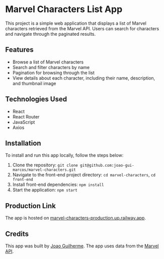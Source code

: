 # Marvel Characters List App

This project is a simple web application that displays a list of Marvel characters retrieved from the Marvel API. Users can search for characters and navigate through the paginated results.

## Features

- Browse a list of Marvel characters
- Search and filter characters by name
- Pagination for browsing through the list
- View details about each character, including their name, description, and thumbnail image

## Technologies Used

  * React
  * React Router
  * JavaScript
  * Axios

## Installation

To install and run this app locally, follow the steps below:

1. Clone the repository: `git clone git@github.com:joao-gui-marcos/marvel-characters.git`
2. Navigate to the front-end project directory: `cd marvel-characters`, `cd front-end`
3. Install front-end dependencies: `npm install`
4. Start the application: `npm start`

## Production Link

The app is hosted on [marvel-characters-production.up.railway.app](marvel-characters-production.up.railway.app).

## Credits

This app was built by [Joao Guilherme](https://github.com/joao-gui-marcos). The app uses data from the [Marvel API](https://developer.marvel.com/).
